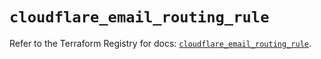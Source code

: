 # `cloudflare_email_routing_rule`

Refer to the Terraform Registry for docs: [`cloudflare_email_routing_rule`](https://registry.terraform.io/providers/cloudflare/cloudflare/4.12.0/docs/resources/email_routing_rule).
